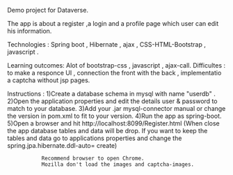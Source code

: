 Demo project for Dataverse.


The app is about  a register ,a login and a profile page which user can edit his information.

Technologies : Spring boot , Hibernate , ajax , CSS-HTML-Bootstrap , javascript .

Learning outcomes: Alot of bootstrap-css , javascript , ajax-call.
Difficultes : to make a responce UI , connection the front with the back , implementatio a captcha without jsp pages.

Instructions : 1)Create a database schema in mysql with name "userdb" .
               2)Open the application properties and edit the details user & password to match to your database.
               3)Add your .jar mysql-connector manual or change the version in pom.xml to fit to your version.
               4)Run the app as spring-boot.
               5)Open a browser and hit  http://localhost:8099/Register.html
               (When close the app database tables and data will be drop.
               If you want to keep the tables and data go to applications properties and change the 
               spring.jpa.hibernate.ddl-auto= create)
               
               Recommend browser to open Chrome. 
               Mozilla don't load the images and captcha-images.







